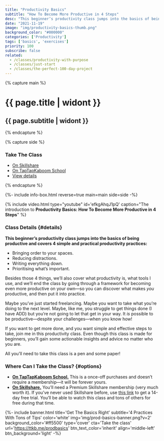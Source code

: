 ```yaml
---
title: "Productivity Basics"
subtitle: "How To Become More Productive in 4 Steps"
desc: "This beginner’s productivity class jumps into the basics of being productive and covers 4 simple and practical productivity practices: Bringing order to your spaces, Reducing distractions, Writing everything down, Prioritising what’s important. Besides those 4 things, we cover what productivity is, what tools I use, and we end the class by going through a framework for becoming even more productive on your own."
date: "2021-11-19"
image: "img/productivity-basics-thumb.png"
background_color: "#000000"
categories: ['Productivity']
tags: ['basics', 'exercises']
priority: 100
subscribe: false
related:
  - /classes/productivity-with-purpose
  - /classes/just-start
  - /classes/the-perfect-100-day-project
---
```

{% capture main %}
	<h1>{{ page.title | widont }}</h1>
	<h2>{{ page.subtitle | widont }}</h2>
{% endcapture %}

{% capture side %}
	<div class="quick-links">
		<h3>Take The Class</h3>
		<ul>
			<li class="skillshare"><a href="" class="cta full">On Skillshare</a></li>
			<li class="ttkb"><a href="" class="cta full">On TapTapKaboom School</a></li>
			<li><a href="#details">View details</a></li>
		</ul>
	</div>
{% endcapture %}

{%- include info-box.html reverse=true main=main side=side -%}



{% include video.html type="youtube" id='efkgAhqJ1pQ' caption="The introduction to **Productivity Basics: How To Become More Productive in 4 Steps**" %}

### Class Details {#details}

**This beginner’s productivity class jumps into the basics of being productive and covers 4 simple and practical productivity practices:**

- Bringing order to your spaces.
- Reducing distractions.
- Writing everything down.
- Prioritising what’s important.

Besides those 4 things, we’ll also cover what productivity is, what tools I use, and we’ll end the class by going through a framework for becoming even more productive on your own—so you can discover what makes *you* productive, and then put it into practice.

Maybe you’ve just started freelancing. Maybe you want to take what you’re doing to the next level. Maybe, like me, you struggle to get things done (I have ADD) but you’re not going to let that get in your way. It *is* possible to be productive—despite your challenges—when you know how!

If you want to get more done, and you want simple and effective steps to take, join me in this productivity class. Even though this class is made for beginners, you’ll gain some actionable insights and advice no matter who you are.

All you’ll need to take this class is a pen and some paper!

### Where Can I Take the Class? {#options}

- [**On TapTapKaboom School.**](https://ttkb.me/prodbasics) This is a once-off purchases and doesn’t require a membership—it will be forever yours.
- [**On Skillshare.**](https://ttkb.me/prodbasics-sk) You’ll need a Premium Skillshare membership (very much worth it). If you’ve never used Skillshare before, use [this link](https://ttkb.me/pwp-sk) to get a 14-day free trial. You’ll be able to watch this class and tons of others for free during that time.

{%- include banner.html
	title='Get The Basics Right'
	subtitle='4 Practices With Tons of Tips'
	color='white'
	img='img/prod-basics-banner.png?v=2'
	background_color='#ff5500'
	type='cover'
	cta='Take the class'
	url='https://ttkb.me/prodbasics'
	btn_text_color='inherit'
	align='middle-left'
	btn_background='light' -%}